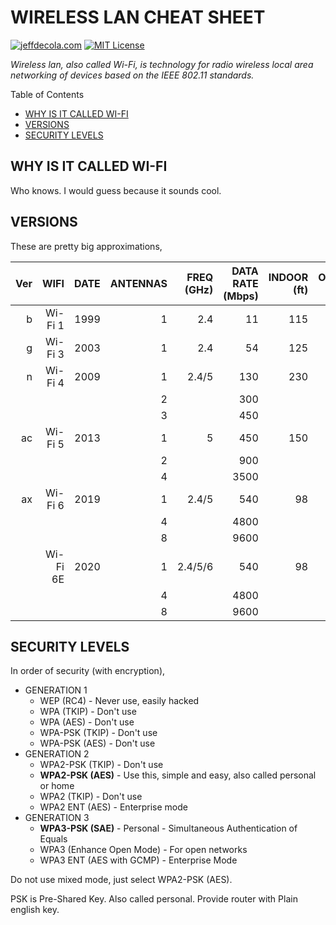 # WIRELESS LAN CHEAT SHEET

[![jeffdecola.com](https://img.shields.io/badge/website-jeffdecola.com-blue)](https://jeffdecola.com)
[![MIT License](https://img.shields.io/:license-mit-blue.svg)](https://jeffdecola.mit-license.org)

_Wireless lan, also called Wi-Fi, is technology for radio wireless
local area networking of devices based on the IEEE 802.11 standards._

Table of Contents

* [WHY IS IT CALLED WI-FI](https://github.com/JeffDeCola/my-cheat-sheets/tree/master/other/stem/technology/networks/wan-lan/wireless-lan-cheat-sheet#why-is-it-called-wi-fi)
* [VERSIONS](https://github.com/JeffDeCola/my-cheat-sheets/tree/master/other/stem/technology/networks/wan-lan/wireless-lan-cheat-sheet#versions)
* [SECURITY LEVELS](https://github.com/JeffDeCola/my-cheat-sheets/tree/master/other/stem/technology/networks/wan-lan/wireless-lan-cheat-sheet#security-levels)

## WHY IS IT CALLED WI-FI

Who knows. I would guess because it sounds cool.

## VERSIONS

These are pretty big approximations,

|  Ver |    WIFI | DATE | ANTENNAS |  FREQ (GHz)|  DATA RATE (Mbps) | INDOOR (ft) | OUTDOOR (ft) |
|-----:|--------:|-----:|---------:|-----------:|------------------:|------------:|-------------:|
|    b |  Wi-Fi 1 | 1999 |        1 |        2.4 |                11 |         115 |          460 |
|    g |  Wi-Fi 3 | 2003 |        1 |        2.4 |                54 |         125 |          460 |
|    n |  Wi-Fi 4 | 2009 |        1 |      2.4/5 |               130 |         230 |          820 |
|      |          |      |        2 |            |               300 |             |              |
|      |          |      |        3 |            |               450 |             |              |
|   ac |  Wi-Fi 5 | 2013 |        1 |          5 |               450 |         150 |          300 |
|      |          |      |        2 |            |               900 |             |              |
|      |          |      |        4 |            |              3500 |             |              |
|   ax |  Wi-Fi 6 | 2019 |        1 |      2.4/5 |               540 |          98 |          390 |
|      |          |      |        4 |            |              4800 |             |              |
|      |          |      |        8 |            |              9600 |             |              |
|      | Wi-Fi 6E | 2020 |        1 |    2.4/5/6 |               540 |          98 |          390 |
|      |          |      |        4 |            |              4800 |             |              |
|      |          |      |        8 |            |              9600 |             |              |

## SECURITY LEVELS

In order of security (with encryption),

* GENERATION 1
  * WEP (RC4) - Never use, easily hacked
  * WPA (TKIP) - Don't use
  * WPA (AES) - Don't use
  * WPA-PSK (TKIP) - Don't use
  * WPA-PSK (AES) - Don't use
* GENERATION 2
  * WPA2-PSK (TKIP) - Don't use
  * **WPA2-PSK (AES)** - Use this, simple and easy, also called personal or home
  * WPA2 (TKIP) - Don't use
  * WPA2 ENT (AES) - Enterprise mode
* GENERATION 3
  * **WPA3-PSK (SAE)** - Personal - Simultaneous Authentication of Equals
  * WPA3 (Enhance Open Mode) - For open networks
  * WPA3 ENT (AES with GCMP) - Enterprise Mode

Do not use mixed mode, just select WPA2-PSK (AES).

PSK is Pre-Shared Key. Also called personal.  Provide router with Plain english key.
